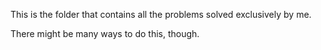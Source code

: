 This is the folder that contains all the problems solved exclusively by me.

There might be many ways to do this, though.
